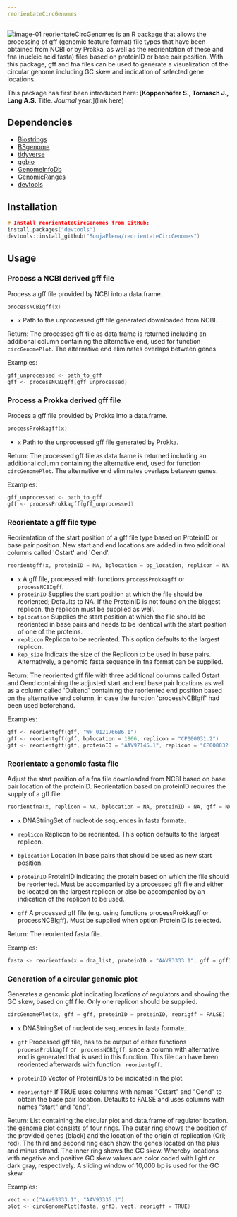 ```yaml
---
reorientateCircGenomes
---
```

![image-01](https://user-images.githubusercontent.com/51213363/89195191-f9b3db00-d582-11ea-9638-7cbf209d9162.png)
reorientateCircGenomes is an R package that allows the processing of gff (genomic feature format) file types that have been obtained from NCBI or by Prokka, as well as the reorientation of these and fna (nucleic acid fasta) files based on proteinID or base pair position. With this package, gff and fna files can be used to generate a visualization of the circular genome including GC skew and indication of selected gene locations.

This package has first been introduced here:
[**Koppenhöfer S., Tomasch J., Lang A.S.** Title. *Journal* year.](link here)

## Dependencies
- [Biostrings](https://bioconductor.org/packages/release/bioc/html/Biostrings.html)
- [BSgenome](http://bioconductor.org/packages/release/bioc/html/BSgenome.html)
- [tidyverse](https://www.tidyverse.org/)
- [ggbio](http://www.bioconductor.org/packages/release/bioc/html/ggbio.html/)
- [GenomeInfoDb](http://www.bioconductor.org/packages/release/bioc/html/GenomeInfoDb.html)
- [GenomicRanges](http://www.bioconductor.org/packages/release/bioc/html/GenomicRanges.html)
- [devtools](https://github.com/r-lib/devtools)


## Installation
``` C
# Install reorientateCircGenomes from GitHub:
install.packages("devtools")
devtools::install_github("SonjaElena/reorientateCircGenomes")
```

## Usage

###  Process a NCBI derived gff file
Process a gff file provided by NCBI into a data.frame.

``` C
processNCBIgff(x)
```

* `x` Path to the unprocessed gff file generated downloaded from NCBI.

Return: 
The processed gff file as data.frame is returned including an additional column containing the alternative end, used for function ``` circGenomePlot ```. The alternative end eliminates overlaps between genes. 

Examples: 
``` C
gff_unprocessed <- path_to_gff
gff <- processNCBIgff(gff_unprocessed)
```

###  Process a Prokka derived gff file
Process a gff file provided by Prokka into a data.frame.

``` C
processProkkagff(x)
```
* `x` Path to the unprocessed gff file generated by Prokka.

Return: 
The processed gff file as data.frame is returned including an additional column containing the alternative end, used for function ``` circGenomePlot ```. The alternative end eliminates overlaps between genes. 

Examples: 
``` C
gff_unprocessed <- path_to_gff
gff <- processProkkagff(gff_unprocessed)
```


###  Reorientate a gff file type
Reorientation of the start position of a gff file type based on ProteinID or base pair position. New start and end locations are added in two additional columns called 'Ostart' and 'Oend'.

``` C
reorientgff(x, proteinID = NA, bplocation = bp_location, replicon = NA, Rep_size = fasta)
```
* `x` A gff file, processed with functions ``` processProkkagff ``` or ``` processNCBIgff ```.
* `proteinID` Supplies the start position at which the file should be reoriented; Defaults to NA. If the ProteinID is not found on the biggest replicon, the replicon must be supplied as well.
* `bplocation` Supplies the start position at which the file should be reoriented in base pairs and needs to be identical with the start position of one of the proteins.
* `replicon` Replicon to be reoriented. This option defaults to the largest replicon.
* `Rep_size` Indicats the size of the Replicon to be used in base pairs. Alternatively, a genomic fasta sequence in fna format can be supplied.

Return: 
The reoriented gff file with three additional columns called Ostart and Oend containing the adjusted start and end base pair locations as well as a column called 'Oaltend' containing the reoriented end position based on the alternative end column, in case the function 'processNCBIgff' had been used beforehand.

Examples: 
``` C
gff <- reorientgff(gff, "WP_012176686.1")
gff <- reorientgff(gff, bplocation = 1866, replicon = "CP000031.2")
gff <- reorientgff(gff, proteinID = "AAV97145.1", replicon = "CP000032.1")
```


### Reorientate a genomic fasta file
Adjust the start position of a fna file downloaded from NCBI based on base pair location of the proteinID. Reorientation based on proteinID requires the supply of a gff file. 

``` C
reorientfna(x, replicon = NA, bplocation = NA, proteinID = NA, gff = NA)
```
* `x` DNAStringSet of nucleotide sequences in fasta formate.

* `replicon` Replicon to be reoriented. This option defaults to the largest replicon.

* `bplocation` Location in base pairs that should be used as new start position.

* `proteinID` ProteinID indicating the protein based on which the file should be reoriented. Must be accompanied by a processed gff file and either be located on the largest replicon or also be accompanied by an indication of the replicon to be used.

* `gff` A processed gff file (e.g. using functions processProkkagff or processNCBIgff). Must be supplied when option ProteinID is selected.

Return: 
The reoriented fasta file.

Examples: 
``` C
fasta <- reorientfna(x = dna_list, proteinID = "AAV93333.1", gff = gff3)
```

### Generation of a circular genomic plot
Generates a genomic plot indicating locations of regulators and showing the GC skew, based on gff file. Only one replicon should be supplied.
``` C
circGenomePlot(x, gff = gff, proteinID = proteinID, reorigff = FALSE)
```
* `x` DNAStringSet of nucleotide sequences in fasta formate.

* `gff` Processed gff file, has to be output of either functions ``` processProkkagff``` or ``` processNCBIgff```, since a column with alternative end is generated that is used in this function. This file can have been reoriented afterwards with function ``` reorientgff```.

* `proteinID` Vector of ProteinIDs to be indicated in the plot.

* `reorientgff` If TRUE uses columns with names "Ostart" and "Oend" to obtain the base pair location. Defaults to FALSE and uses columns with names "start" and "end".

Return: 
List containing the circular plot and data.frame of regulator location. the genome plot consists of four rings. The outer ring shows the position of the provided genes (black) and the location of the origin of replication (Ori; red). The third and second ring each show the genes located on the plus and minus strand. The inner ring shows the GC skew. Whereby locations with negative and positive GC skew values are color coded with light or dark gray, respectively. A sliding window of 10,000 bp is used for the GC skew.

Examples: 
``` C
vect <- c("AAV93333.1", "AAV93335.1")
plot <- circGenomePlot(fasta, gff3, vect, reorigff = TRUE)
```
